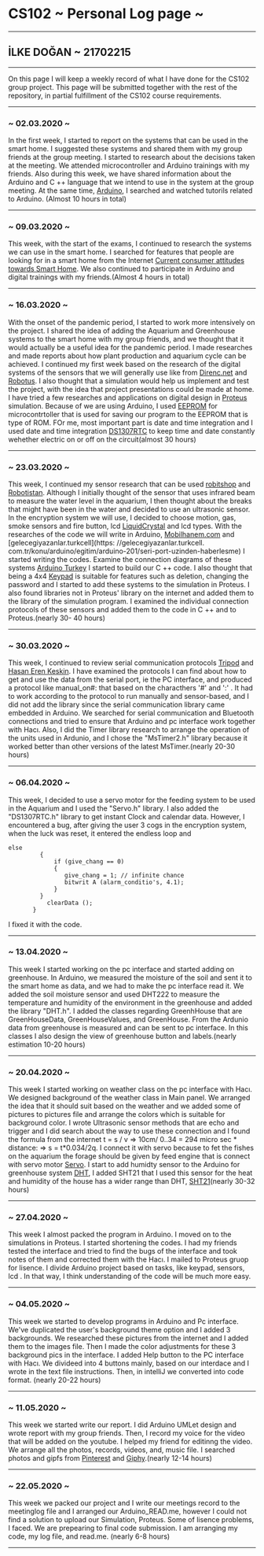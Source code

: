 # CS102 ~ Personal Log page ~
****
## İLKE DOĞAN ~ 21702215
****

On this page I will keep a weekly record of what I have done for the CS102 group project. This page will be submitted together with the rest of the repository, in partial fulfillment of the CS102 course requirements.

---

### ~ 02.03.2020 ~
In the first week, I started to report on the systems that can be used in the smart home. I suggested these systems and shared them with my group friends at the group meeting. I started to research about the decisions taken at the meeting. We attended microcontroller and Arduino trainings with my friends. Also during this week, we have shared information about the Arduino and C ++ language that we intend to use in the system at the group meeting. At the same time, [Arduino](https://www.arduino.cc/en/Tutorial/HomePage), I searched and watched tutorils related to Arduino. (Almost 10 hours in total)

---

### ~ 09.03.2020 ~
This week, with the start of the exams, I continued to research the systems we can use in the smart home. I searched for features that people are looking for in a smart home from the Internet [Current consumer attitudes towards Smart Home](https://www.citizensadvice.org.uk/Global/CitizensAdvice/Energy/Smart%20homes%20final%20report%20(new%20Traverse%20logo).pdf). We also continued to participate in Arduino and digital trainings with my friends.(Almost 4 hours in total)

---

### ~ 16.03.2020 ~
With the onset of the pandemic period, I started to work more intensively on the project. I shared the idea of adding the Aquarium and Greenhouse systems to the smart home with my group friends, and we thought that it would actually be a useful idea for the pandemic period. I made researches and made reports about how plant production and aquarium cycle can be achieved. I continued my first week based on the research of the digital systems of the sensors that we will generally use like from [Direnc.net](https://www.direnc.net/) and [Robotus](https://www.robotus.net/). I also thought that a simulation would help us implement and test the project, with the idea that project presentations could be made at home.  I have tried a few researches and applications on digital design in [Proteus](https://www.labcenter.com/) simulation. Because of we are using Arduino, I used [EEPROM](https://www.arduinolibraries.info/libraries/spark-fun-external-eeprom-arduino-library) for microcontrtoller that is used for saving our program to the EEPROM that is type of ROM. FOr me, most important part is date and time integration and I used date and time integration [DS1307RTC](https://www.arduinolibraries.info/libraries/ds1307-rtc) to keep time and date constantly wehether electric on or off on the circuit(almost 30 hours)

---

### ~ 23.03.2020 ~
This week, I continued my sensor research that can be used  [robitshop](https://www.robitshop.com/) and [Robotistan](https://www.robotistan.com/). Although I initially thought of the sensor that uses infrared beam to measure the water level in the aquarium, I then thought about the breaks that might have been in the water and decided to use an ultrasonic sensor. In the encryption system we will use, I decided to choose motion, gas, smoke sensors and fire button, lcd [LiquidCrystal](https://www.arduinolibraries.info/libraries/liquid-crystal) and lcd types. With the researches of the code we will write in Arduino, [Mobilhanem.com](https://www.mobilhanem.com/arduino-dersleri-serial-port-ve-fonctionlari/) and [gelecegiyazanlar.turkcell](https: //gelecegiyazanlar.turkcell. com.tr/konu/arduino/egitim/arduino-201/seri-port-uzinden-haberlesme) I started writing the codes. Examine the connection diagrams of these systems [Arduino Turkey](http://arduinoturkiye.com/arduino-ile-seri-iletisim-2/) I started to build our C ++ code. I also thought that being a 4x4 [Keypad](https://playground.arduino.cc/Code/Keypad/) is suitable for features such as deletion, changing the password and I started to add these systems to the simulation in Proteus. I also found libraries not in Proteus' library on the internet and added them to the library of the simulation program. I examined the individual connection protocols of these sensors and added them to the code in C ++ and to Proteus.(nearly 30- 40 hours)

---

### ~ 30.03.2020 ~
This week, I continued to review serial communication protocols [Tripod](http://yildizertan.tripod.com/whatsnew.htm) and [Hasan Eren Keskin](https://herenkeskin.com/seri-haberlesme-protokolleri-uart-spi-i2c/). I have examined the protocols I can find about how to get and use the data from the serial port, ie the PC interface, and produced a protocol like 
manual_on#: that based on the characthers '#' and ':' . It had to work according to the protocol to run manually and sensor-based, and I did not add the library since the serial communication library came embedded in Arduino. We searched for serial communication and Bluetooth connections and tried to ensure that Arduino and pc interface work together with Hacı. Also, I did the Timer library research to arrange the operation of the units used in Ardunio, and I chose the "MsTimer2.h" library because it worked better than other versions of the latest MsTimer.(nearly 20-30 hours)

---

### ~ 06.04.2020 ~
This week, I decided to use a servo motor for the feeding system to be used in the Aquarium and I used the "Servo.h" library. I also added the "DS1307RTC.h" library to get instant Clock and calendar data. However, I encountered a bug, after giving the user 3 cogs in the encryption system, when the luck was reset, it entered the endless loop and
```
else
         {
             if (give_chang == 0)
             {
                give_chang = 1; // infinite chance
                bitwrit A (alarm_conditio's, 4.1);
             }
         }
           clearData ();
       }
```
I fixed it with the code.

---

### ~ 13.04.2020 ~
This week I started working on the pc interface and started adding on greenhouse. In Arduino, we measured the moisture of the soil and sent it to the smart home as data, and we had to make the pc interface read it. We added the soil moisture sensor and used DHT222 to measure the temperature and humidity of the environment in the greenhouse and added the library "DHT.h". I added the classes regarding GreenhHouse that are GreenHouseData, GreenHouseValues, and GreenHouse. From the Ardunio data from greenhouse is measured and can be sent to pc interface. In this classes I also design the view of greenhouse button and labels.(nearly estimation 10-20 hours)

---

### ~ 20.04.2020 ~
This week I started working on weather class on the pc interface with Hacı. We designed background of the weather class in Main panel. We arranged the idea that it should suit based on the weather and we added some of pictures to pictures file and arrange the colors which is suitable for background color.  I wrote Ultrasonic sensor methods that are echo and trigger and I did search about the way to use these connection and I found the formula from the internet t  = s /  v  => 10cm/ 0..34 = 294 micro sec * distance: => s = t*0.034/2q. I connect it with servo because to fet the fishes on the aquarium the forage should be given by feed engine that is connect with servo motor [Servo](https://www.arduino.cc/en/reference/servo). I start to add humidty sensor to the Arduino for greenhouse system [DHT](https://playground.arduino.cc/Main/DHTLib/), I added SHT21 that I used this sensor for the heat and humidity of the house has a wider range than DHT, [SHT21](https://forum.arduino.cc/index.php?topic=557338.0)(nearly 30-32 hours)

---

### ~ 27.04.2020 ~
This week I almost packed the program in Arduino. I moved on to the simulations in Proteus. I started shortening the codes. I had my friends tested the interface and tried to find the bugs of the interface and took notes of them and corrected them with the Hacı. I mailed to Proteus gruop for lisence. I divide Arduino project based on tasks, like keypad, sensors, lcd . In that way, I think understanding of the code will be much more easy. 


---

### ~ 04.05.2020 ~
This week we started to develop programs in Arduino and Pc interface. We've duplicated the user's background theme option and I added 3 backgrounds. We researched these pictures from the internet and I added them to the images file. Then I made the color adjustments for these 3 background pics in the interface. I added Help button to the PC interface with Hacı. We divideed into 4 buttons mainly, based on our interdace and I wrote in the text file instructions. Then, in intelliJ we converted into code format. (nearly 20-22 hours)

---

### ~ 11.05.2020 ~
This week we started write our report. I did Arduino UMLet design and wrote report with my group friends. Then, I record my voice for the video that will be added on the youtube. I helped my friend for editinng the video. We arrange all the photos, records, videos, and, music file. I searched photos and gipfs from [Pinterest](https://tr.pinterest.com/pin/271201208786791651/) and [Giphy](https://giphy.com/explore/smart-home).(nearly 12-14 hours)


---

### ~ 22.05.2020 ~
This week we packed our project and I write our meetings record to the meetinglog file and I arranged our Arduino_READ.me, however I could not find a solution to upload our Simulation, Proteus. Some of lisence problems, I faced. We are prepearing to final code submission. I am arranging my code, my log file, and read.me. (nearly 6-8 hours)


****
